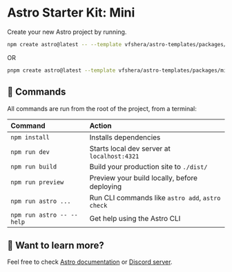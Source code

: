 # Astro Starter Kit: Mini

Create your new Astro project by running.

```sh
npm create astro@latest -- --template vfshera/astro-templates/packages/mini
```

OR

```sh
pnpm create astro@latest --template vfshera/astro-templates/packages/mini
```

## 🧞 Commands

All commands are run from the root of the project, from a terminal:

| Command                   | Action                                           |
| :------------------------ | :----------------------------------------------- |
| `npm install`             | Installs dependencies                            |
| `npm run dev`             | Starts local dev server at `localhost:4321`      |
| `npm run build`           | Build your production site to `./dist/`          |
| `npm run preview`         | Preview your build locally, before deploying     |
| `npm run astro ...`       | Run CLI commands like `astro add`, `astro check` |
| `npm run astro -- --help` | Get help using the Astro CLI                     |

## 👀 Want to learn more?

Feel free to check [Astro documentation](https://docs.astro.build) or [Discord server](https://astro.build/chat).

